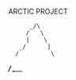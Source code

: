 ARCTIC PROJECT

          _/\
         /   \  
         |    \
       _/      |
      /         \
_____/           \________


